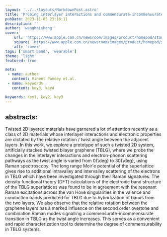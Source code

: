 ```yaml
---
layout: '../../layouts/MarkdownPost.astro'
title: 'Probing interlayer interactions and commensurate-incommensurate transition in twisted bilayer graphene through Raman spectroscopy'
pubDate: 2023-11-05 23:16:11
description: ''
author: 'wanghaisheng'
cover:
    url: 'https://www.apple.com.cn/newsroom/images/product/homepod/standard/Apple-HomePod-hero-230118_big.jpg.large_2x.jpg'
    square: 'https://www.apple.com.cn/newsroom/images/product/homepod/standard/Apple-HomePod-hero-230118_big.jpg.large_2x.jpg'
    alt: 'cover'
tags: ['smart band', 'wearable'] 
theme: 'light'
featured: true

meta:
 - name: author
   content: Vineet Pandey et.al.
 - name: keywords
   content: key3, key4

keywords: key1, key2, key3
---
```


## abstracts:
Twisted 2D layered materials have garnered a lot of attention recently as a class of 2D materials whose interlayer interactions and electronic properties are dictated by the relative rotation / twist angle between the adjacent layers. In this work, we explore a prototype of such a twisted 2D system, artificially stacked twisted bilayer graphene (TBLG), where we probe the changes in the interlayer interactions and electron-phonon scattering pathways as the twist angle is varied from 0{\deg} to 30{\deg}, using Raman spectroscopy. The long range Moir\'e potential of the superlattice gives rise to additional intravalley and intervalley scattering of the electrons in TBLG which have been investigated through their Raman signatures. The density functional theory (DFT) calculations of the electronic band structure of the TBLG superlattices was found to be in agreement with the resonant Raman excitations across the van Hove singularities in the valence and conduction bands predicted for TBLG due to hybridization of bands from the two layers. We also observe that the relative rotation between the graphene layers has a marked influence on the second order overtone and combination Raman modes signalling a commensurate-incommensurate transition in TBLG as the twist angle increases. This serves as a convenient and rapid characterization tool to determine the degree of commensurability in TBLG systems.
